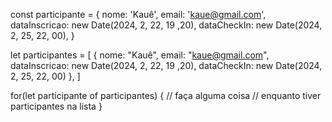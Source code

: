 const participante = {
  nome: 'Kauê',
  email: 'kaue@gmail.com',
  dataInscricao: new Date(2024, 2, 22, 19 ,20),
  dataCheckIn: new Date(2024, 2, 25, 22, 00),
}

let participantes = [
    {
    nome: "Kauê",
    email: "kaue@gmail.com",
    dataInscricao: new Date(2024, 2, 22, 19 ,20),
    dataCheckIn: new Date(2024, 2, 25, 22, 00)
  },
]

  for(let participante of participantes) {
    // faça alguma coisa
    // enquanto tiver participantes na lista
  }